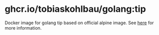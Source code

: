 # ghcr.io/tobiaskohlbau/golang:tip

Docker image for golang tip based on official alpine image. See [here](https://github.com/docker-library/golang) for more information.
